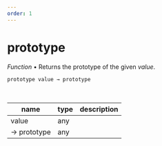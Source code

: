 ```yaml
---
order: 1
---
```

# prototype

_Function_ &bull; Returns the prototype of the given _value_.

<pre><code>prototype value &rarr; prototype</code></pre>
<br>

| name | type | description |
|------|------|-------------|
|value|any||
|&rarr; prototype|any||



